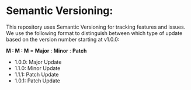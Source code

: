 # Semantic Versioning: 

This repository uses Semantic Versioning for tracking features and issues. We use the following format to distinguish between which type of update based on the version number starting at v1.0.0:

**M : M : M** = **Major** : **Minor** : **Patch**

- 1.0.0: Major Update
- 1.1.0: Minor Update
- 1.1.1: Patch Update
- 1.0.1: Patch Update
